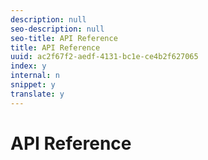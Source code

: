 ```yaml
---
description: null
seo-description: null
seo-title: API Reference
title: API Reference
uuid: ac2f67f2-aedf-4131-bc1e-ce4b2f627065
index: y
internal: n
snippet: y
translate: y
---
```


# API Reference

